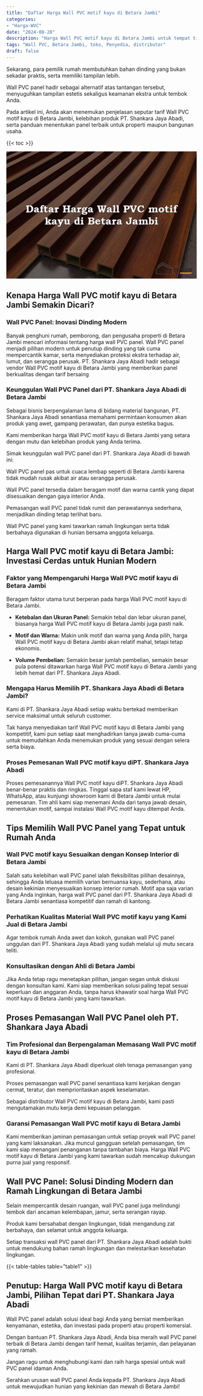 ```yaml
---
title: "Daftar Harga Wall PVC motif kayu di Betara Jambi"
categories: 
- "Harga-WVC"
date: "2024-08-28"
description: "Harga Wall PVC motif kayu di Betara Jambi untuk tempat tinggal, kantor, serta gerai. Produk berkualitas, variasi motif, variasi warna elegan, dengan servis pemasangan ditangani oleh teknisi berpengalaman dan jaminan resmi!|Servis penjualan Wall PVC motif kayu di Betara Jambi untuk kebutuhan rumah, office, atau gerai, dengan panel terbaik dan penempatan oleh tim ahli dan garansi resmi.|Solusi Wall PVC motif kayu di Betara Jambi yang andal bagi tempat tinggal, perkantoran, dan toko, bersama material unggulan dan penempatan dikerjakan oleh teknisi berpengalaman serta garansi resmi.|Penjualan Wall PVC motif kayu di Betara Jambi untuk rumah, perkantoran, dan ritel, beserta produk terbaik dan pemasangan oleh tenaga ahli ahli, dilengkapi beserta kepastian resmi.}"
tags: "Wall PVC, Betara Jambi, toko, Penyedia, distributor"
draft: false
---
```


Sekarang, para pemilik rumah membutuhkan bahan dinding yang bukan sekadar praktis, serta memiliki tampilan lebih.

Wall PVC panel hadir sebagai alternatif atas tantangan tersebut, menyuguhkan tampilan estetis sekaligus keamanan ekstra untuk tembok Anda.

Pada artikel ini, Anda akan menemukan penjelasan seputar tarif Wall PVC motif kayu di Betara Jambi, kelebihan produk PT. Shankara Jaya Abadi, serta panduan menentukan panel terbaik untuk properti maupun bangunan usaha.

{{< toc >}}

![Daftar Harga Wall PVC motif kayu di Betara Jambi](/images/Harga-WVC/Daftar-Harga-Wall-PVC-motif-kayu-di-Betara-Jambi.png)


## Kenapa Harga Wall PVC motif kayu di Betara Jambi Semakin Dicari?

### Wall PVC Panel: Inovasi Dinding Modern

Banyak penghuni rumah, pemborong, dan pengusaha properti di Betara Jambi mencari informasi tentang harga wall PVC panel. Wall PVC panel menjadi pilihan modern untuk penutup dinding yang tak cuma mempercantik kamar, serta menyediakan proteksi ekstra terhadap air, lumut, dan serangga perusak. PT. Shankara Jaya Abadi hadir sebagai vendor Wall PVC motif kayu di Betara Jambi yang memberikan panel berkualitas dengan tarif bersaing

### Keunggulan Wall PVC Panel dari PT. Shankara Jaya Abadi di Betara Jambi

Sebagai bisnis berpengalaman lama di bidang material bangunan, PT. Shankara Jaya Abadi senantiasa memahami permintaan konsumen akan produk yang awet, gampang perawatan, dan punya estetika bagus.

Kami memberikan harga Wall PVC motif kayu di Betara Jambi yang setara dengan mutu dan kelebihan produk yang Anda terima.

Simak keunggulan wall PVC panel dari PT. Shankara Jaya Abadi di bawah ini:

Wall PVC panel pas untuk cuaca lembap seperti di Betara Jambi karena tidak mudah rusak akibat air atau serangga perusak.

Wall PVC panel tersedia dalam beragam motif dan warna cantik yang dapat disesuaikan dengan gaya interior Anda.

Pemasangan wall PVC panel tidak rumit dan perawatannya sederhana, menjadikan dinding tetap terlihat baru.

Wall PVC panel yang kami tawarkan ramah lingkungan serta tidak berbahaya digunakan di hunian bersama anggota keluarga.

## Harga Wall PVC motif kayu di Betara Jambi: Investasi Cerdas untuk Hunian Modern

### Faktor yang Mempengaruhi Harga Wall PVC motif kayu di Betara Jambi

Beragam faktor utama turut berperan pada harga Wall PVC motif kayu di Betara Jambi.

- **Ketebalan dan Ukuran Panel:** Semakin tebal dan lebar ukuran panel, biasanya harga Wall PVC motif kayu di Betara Jambi juga pasti naik.

- **Motif dan Warna:** Makin unik motif dan warna yang Anda pilih, harga Wall PVC motif kayu di Betara Jambi akan relatif mahal, tetapi tetap ekonomis.

- **Volume Pembelian:** Semakin besar jumlah pembelian, semakin besar pula potensi ditawarkan harga Wall PVC motif kayu di Betara Jambi yang lebih hemat dari PT. Shankara Jaya Abadi.

### Mengapa Harus Memilih PT. Shankara Jaya Abadi di Betara Jambi?

Kami di PT. Shankara Jaya Abadi setiap waktu bertekad memberikan service maksimal untuk seluruh customer.

Tak hanya menyediakan tarif Wall PVC motif kayu di Betara Jambi yang kompetitif, kami pun setiap saat menghadirkan tanya jawab cuma-cuma untuk memudahkan Anda menemukan produk yang sesuai dengan selera serta biaya.

### Proses Pemesanan Wall PVC motif kayu diPT. Shankara Jaya Abadi

Proses pemesanannya Wall PVC motif kayu diPT. Shankara Jaya Abadi benar-benar praktis dan ringkas. Tinggal sapa staf kami lewat HP, WhatsApp, atau kunjungi showroom kami di Betara Jambi untuk mulai pemesanan. Tim ahli kami siap menemani Anda dari tanya jawab desain, menentukan motif, sampai instalasi Wall PVC motif kayu ditempat Anda.

## Tips Memilih Wall PVC Panel yang Tepat untuk Rumah Anda

### Wall PVC motif kayu Sesuaikan dengan Konsep Interior di Betara Jambi

Salah satu kelebihan wall PVC panel ialah fleksibilitas pilihan desainnya, sehingga Anda leluasa memilih varian bernuansa kayu, sederhana, atau desain kekinian menyesuaikan konsep interior rumah. Motif apa saja varian yang Anda inginkan, harga wall PVC panel dari PT. Shankara Jaya Abadi di Betara Jambi senantiasa kompetitif dan ramah di kantong.

### Perhatikan Kualitas Material Wall PVC motif kayu yang Kami Jual di Betara Jambi

Agar tembok rumah Anda awet dan kokoh, gunakan wall PVC panel unggulan dari PT. Shankara Jaya Abadi yang sudah melalui uji mutu secara teliti.

### Konsultasikan dengan Ahli di Betara Jambi

Jika Anda tetap ragu menetapkan pilihan, jangan segan untuk diskusi dengan konsultan kami. Kami siap memberikan solusi paling tepat sesuai keperluan dan anggaran Anda, tanpa harus khawatir soal harga Wall PVC motif kayu di Betara Jambi yang kami tawarkan.

## Proses Pemasangan Wall PVC Panel oleh PT. Shankara Jaya Abadi

### Tim Profesional dan Berpengalaman Memasang Wall PVC motif kayu di Betara Jambi

Kami di PT. Shankara Jaya Abadi diperkuat oleh tenaga pemasangan yang profesional.

Proses pemasangan wall PVC panel senantiasa kami kerjakan dengan cermat, teratur, dan memprioritaskan aspek keselamatan.

Sebagai distributor Wall PVC motif kayu di Betara Jambi, kami pasti mengutamakan mutu kerja demi kepuasan pelanggan.

### Garansi Pemasangan Wall PVC motif kayu di Betara Jambi

Kami memberikan jaminan pemasangan untuk setiap proyek wall PVC panel yang kami laksanakan. Jika muncul gangguan setelah pemasangan, tim kami siap menangani penanganan tanpa tambahan biaya. Harga Wall PVC motif kayu di Betara Jambi yang kami tawarkan sudah mencakup dukungan purna jual yang responsif.

## Wall PVC Panel: Solusi Dinding Modern dan Ramah Lingkungan di Betara Jambi

Selain mempercantik desain ruangan, wall PVC panel juga melindungi tembok dari ancaman kelembapan, jamur, serta serangan rayap.

Produk kami bersahabat dengan lingkungan, tidak mengandung zat berbahaya, dan selamat untuk anggota keluarga.

Setiap transaksi wall PVC panel dari PT. Shankara Jaya Abadi adalah bukti untuk mendukung bahan ramah lingkungan dan melestarikan kesehatan lingkungan.

{{< table-tables table="table1" >}}

## Penutup: Harga Wall PVC motif kayu di Betara Jambi, Pilihan Tepat dari PT. Shankara Jaya Abadi

Wall PVC panel adalah solusi ideal bagi Anda yang berniat memberikan kenyamanan, estetika, dan investasi pada properti atau properti komersial.

Dengan bantuan PT. Shankara Jaya Abadi, Anda bisa meraih wall PVC panel terbaik di Betara Jambi dengan tarif hemat, kualitas terjamin, dan pelayanan yang ramah.

Jangan ragu untuk menghubungi kami dan raih harga spesial untuk wall PVC panel idaman Anda.

Serahkan urusan wall PVC panel Anda kepada PT. Shankara Jaya Abadi untuk mewujudkan hunian yang kekinian dan mewah di Betara Jambi!